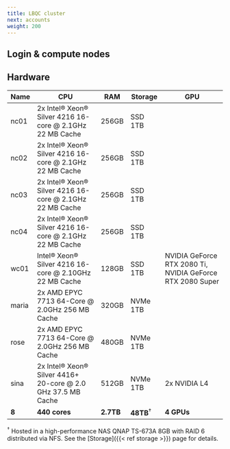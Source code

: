 ```yaml
---
title: LBQC cluster
next: accounts
weight: 200
---
```


## Login & compute nodes

## Hardware

| Name  | CPU                                                          | RAM       | Storage              | GPU                                                       |
| ----- | ------------------------------------------------------------ | --------- | -------------------- | --------------------------------------------------------- |
| nc01  | 2x Intel® Xeon® Silver 4216 16-core @ 2.1GHz 22 MB Cache     | 256GB     | SSD 1TB              |                                                           |
| nc02  | 2x Intel® Xeon® Silver 4216 16-core @ 2.1GHz 22 MB Cache     | 256GB     | SSD 1TB              |                                                           |
| nc03  | 2x Intel® Xeon® Silver 4216 16-core @ 2.1GHz 22 MB Cache     | 256GB     | SSD 1TB              |                                                           |
| nc04  | 2x Intel® Xeon® Silver 4216 16-core @ 2.1GHz 22 MB Cache     | 256GB     | SSD 1TB              |                                                           |
| wc01  | Intel® Xeon® Silver 4216 16-core @ 2.10GHz 22 MB Cache       | 128GB     | SSD 1TB              | NVIDIA GeForce RTX 2080 Ti, NVIDIA GeForce RTX 2080 Super |
| maria | 2x AMD EPYC 7713 64-Core @ 2.0GHz 256 MB Cache               | 320GB     | NVMe 1TB             |                                                           |
| rose  | 2x AMD EPYC 7713 64-Core @ 2.0GHz 256 MB Cache               | 480GB     | NVMe 1TB             |                                                           |
| sina  | 2x Intel® Xeon® Silver 4416+ 20-core @ 2.0 GHz 37.5 MB Cache | 512GB     | NVMe 1TB             | 2x NVIDIA L4                                              |
| **8** | **440 cores**                                                | **2.7TB** | **48TB**<sup>†</sup> | **4 GPUs**                                                |

<sup>†</sup> Hosted in a high-performance NAS QNAP TS-673A 8GB with RAID 6 distributed via NFS.
See the [Storage]({{< ref storage >}}) page for details.
